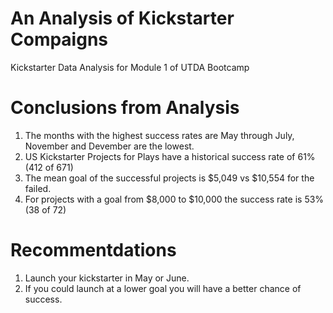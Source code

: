 # An Analysis of Kickstarter Compaigns
Kickstarter Data Analysis for Module 1 of UTDA Bootcamp
# Conclusions from Analysis
1. The months with the highest success rates are May through July, November and Devember are the lowest.
2. US Kickstarter Projects for Plays have a historical success rate of 61% (412 of 671)
3. The mean goal of the successful projects is $5,049 vs $10,554 for the failed.
4. For projects with a goal from $8,000 to $10,000 the success rate is 53% (38 of 72)
# Recommentdations
1. Launch your kickstarter in May or June.
2. If you could launch at a lower goal you will have a better chance of success.
